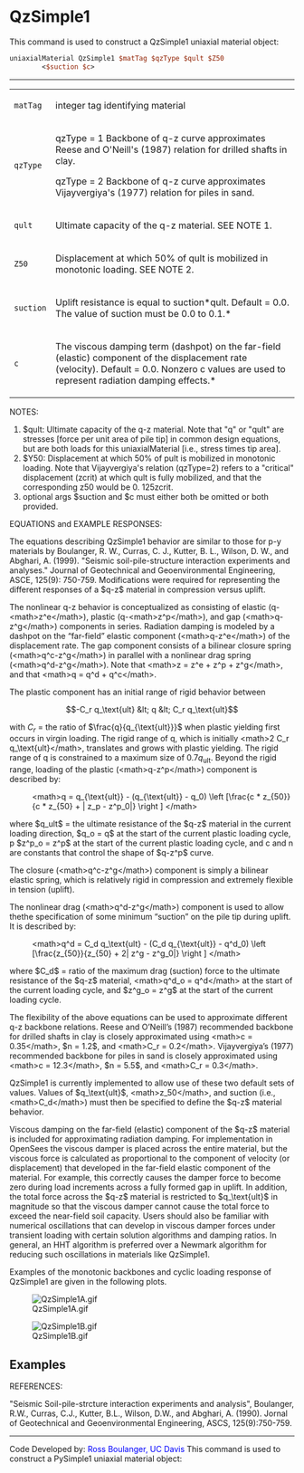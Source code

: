  # QzSimple1

<p>This command is used to construct a QzSimple1 uniaxial material
object:</p>

```tcl
uniaxialMaterial QzSimple1 $matTag $qzType $qult $Z50
        <$suction $c>
```
<hr />
<table>
<tbody>
<tr class="odd">
<td><code class="parameter-table-variable">matTag</code></td>
<td><p>integer tag identifying material</p></td>
</tr>
<tr class="even">
<td><code class="parameter-table-variable">qzType</code></td>
<td><p>qzType = 1 Backbone of q-z curve approximates Reese and O'Neill's
(1987) relation for drilled shafts in clay.</p>
<p>qzType = 2 Backbone of q-z curve approximates Vijayvergiya's (1977)
relation for piles in sand.</p></td>
</tr>
<tr class="odd">
<td><code class="parameter-table-variable">qult</code></td>
<td><p>Ultimate capacity of the q-z material. SEE NOTE 1.</p></td>
</tr>
<tr class="even">
<td><p><code class="parameter-table-variable">Z50</code></p></td>
<td><p>Displacement at which 50% of qult is mobilized in monotonic
loading. SEE NOTE 2.</p></td>
</tr>
<tr class="odd">
<td><code class="parameter-table-variable">suction</code></td>
<td><p>Uplift resistance is equal to suction*qult. Default = 0.0. The
value of suction must be 0.0 to 0.1.*</p></td>
</tr>
<tr class="even">
<td><code class="parameter-table-variable">c</code></td>
<td><p>The viscous damping term (dashpot) on the far-field (elastic)
component of the displacement rate (velocity). Default = 0.0. Nonzero c
values are used to represent radiation damping effects.*</p></td>
</tr>
</tbody>
</table>
<p>NOTES:</p>
<ol>
<li>$qult: Ultimate capacity of the q-z material. Note that "q" or
"qult" are stresses [force per unit area of pile tip] in common design
equations, but are both loads for this uniaxialMaterial [i.e., stress
times tip area].</li>
<li>$Y50: Displacement at which 50% of pult is mobilized in monotonic
loading. Note that Vijayvergiya's relation (qzType=2) refers to a
"critical" displacement (zcrit) at which qult is fully mobilized, and
that the corresponding z50 would be 0. 125zcrit.</li>
<li>optional args $suction and $c must either both be omitted or both
provided.</li>
</ol>
<p>EQUATIONS and EXAMPLE RESPONSES:</p>
<p>The equations describing QzSimple1 behavior are similar to those for
p-y materials by Boulanger, R. W., Curras, C. J., Kutter, B. L., Wilson,
D. W., and Abghari, A. (1999). "Seismic soil-pile-structure interaction
experiments and analyses." Journal of Geotechnical and Geoenvironmental
Engineering, ASCE, 125(9): 750-759. Modifications were required for
representing the different responses of a $q-z$
material in compression versus uplift.</p>
<p>The nonlinear q-z behavior is conceptualized as consisting of elastic
(q-&lt;math&gt;z^e&lt;/math&gt;), plastic
(q-&lt;math&gt;z^p&lt;/math&gt;), and gap
(&lt;math&gt;q-z^g&lt;/math&gt;) components in series. Radiation damping
is modeled by a dashpot on the “far-field” elastic component
(&lt;math&gt;q-z^e&lt;/math&gt;) of the displacement rate. The gap
component consists of a bilinear closure spring
(&lt;math&gt;q^c-z^g&lt;/math&gt;) in parallel with a nonlinear drag
spring (&lt;math&gt;q^d-z^g&lt;/math&gt;). Note that &lt;math&gt;z = z^e
+ z^p + z^g&lt;/math&gt;, and that &lt;math&gt;q = q^d +
q^c&lt;/math&gt;.</p>
<p>The plastic component has an initial range of rigid behavior between

$$-C_r q_\text{ult} &lt; q &lt; C_r q_\text{ult}$$

with $C_r$ = the ratio of
$\frac{q}{q_{\text{ult}}}$ when plastic yielding
first occurs in virgin loading. The rigid range of q, which is initially
&lt;math&gt;2 C_r q_\text{ult}&lt;/math&gt;, translates and grows with
plastic yielding. The rigid range of q is constrained to a maximum size
of $0.7q_{\text{ult}}$. Beyond the rigid range,
loading of the plastic (&lt;math&gt;q-z^p&lt;/math&gt;) component is
described by:</p>
<dl>
<dt></dt>
<dd>
&lt;math&gt;q = q_{\text{ult}} - (q_{\text{ult}} - q_0) \left [\frac{c *
z_{50}}{c * z_{50} + | z_p - z^p_0|} \right ] &lt;/math&gt;
</dd>
</dl>
<p>where $q_ult$ = the ultimate resistance of the
$q-z$ material in the current loading direction,
$q_o = q$ at the start of the current plastic
loading cycle, p $z^p_o = z^p$ at the start of
the current plastic loading cycle, and c and n are constants that
control the shape of $q-z^p$ curve.</p>
<p>The closure (&lt;math&gt;q^c-z^g&lt;/math&gt;) component is simply a
bilinear elastic spring, which is relatively rigid in compression and
extremely flexible in tension (uplift).</p>
<p>The nonlinear drag (&lt;math&gt;q^d-z^g&lt;/math&gt;) component is
used to allow thethe specification of some minimum “suction” on the pile
tip during uplift. It is described by:</p>
<dl>
<dt></dt>
<dd>
&lt;math&gt;q^d = C_d q_\text{ult} - (C_d q_{\text{ult}} - q^d_0) \left
[\frac{z_{50}}{z_{50} + 2| z^g - z^g_0|} \right ] &lt;/math&gt;
</dd>
</dl>
<p>where $C_d$ = ratio of the maximum drag
(suction) force to the ultimate resistance of the
$q-z$ material, &lt;math&gt;q^d_o =
q^d&lt;/math&gt; at the start of the current loading cycle, and
$z^g_o = z^g$ at the start of the current loading
cycle.</p>
<p>The flexibility of the above equations can be used to approximate
different q-z backbone relations. Reese and O’Neill’s (1987) recommended
backbone for drilled shafts in clay is closely approximated using
&lt;math&gt;c = 0.35&lt;/math&gt;, $n = 1.2$, and
&lt;math&gt;C_r = 0.2&lt;/math&gt;. Vijayvergiya’s (1977) recommended
backbone for piles in sand is closely approximated using &lt;math&gt;c =
12.3&lt;/math&gt;, $n = 5.5$, and &lt;math&gt;C_r
= 0.3&lt;/math&gt;.</p>
<p>QzSimple1 is currently implemented to allow use of these two default
sets of values. Values of $q_\text{ult}$,
&lt;math&gt;z_50&lt;/math&gt;, and suction (i.e.,
&lt;math&gt;C_d&lt;/math&gt;) must then be specified to define the
$q-z$ material behavior.</p>
<p>Viscous damping on the far-field (elastic) component of the
$q-z$ material is included for approximating
radiation damping. For implementation in OpenSees the viscous damper is
placed across the entire material, but the viscous force is calculated
as proportional to the component of velocity (or displacement) that
developed in the far-field elastic component of the material. For
example, this correctly causes the damper force to become zero during
load increments across a fully formed gap in uplift. In addition, the
total force across the $q-z$ material is
restricted to $q_\text{ult}$ in magnitude so that
the viscous damper cannot cause the total force to exceed the near-field
soil capacity. Users should also be familiar with numerical oscillations
that can develop in viscous damper forces under transient loading with
certain solution algorithms and damping ratios. In general, an HHT
algorithm is preferred over a Newmark algorithm for reducing such
oscillations in materials like QzSimple1.</p>
<p>Examples of the monotonic backbones and cyclic loading response of
QzSimple1 are given in the following plots.</p>
<figure>
<img src="/OpenSeesRT/contrib/static/QzSimple1A.gif" title="QzSimple1A.gif" alt="QzSimple1A.gif" />
<figcaption aria-hidden="true">QzSimple1A.gif</figcaption>
</figure>
<figure>
<img src="/OpenSeesRT/contrib/static/QzSimple1B.gif" title="QzSimple1B.gif" alt="QzSimple1B.gif" />
<figcaption aria-hidden="true">QzSimple1B.gif</figcaption>
</figure>

## Examples

<p>REFERENCES:</p>
<p>"Seismic Soil-pile-strcture interaction experiments and analysis",
Boulanger, R.W., Curras, C.J., Kutter, B.L., Wilson, D.W., and Abghari,
A. (1990). Jornal of Geotechnical and Geoenvironmental Engineering,
ASCS, 125(9):750-759.</p>
<hr />
<p>Code Developed by: <span style="color:blue"> Ross Boulanger, UC
Davis </span>This command is used to construct a PySimple1
uniaxial material object:</p>
